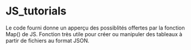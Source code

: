 # JS_tutorials
Le code fourni donne un apperçu des possiblités offertes par la fonction Map() de JS. Fonction très utile pour créer ou manipuler des tableaux à partir de fichiers au format JSON.
